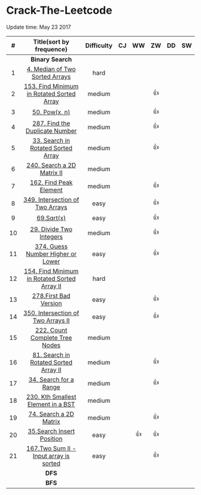 # Crack-The-Leetcode


Update time: May 23 2017


| # | Title(sort by frequence) | Difficulty |CJ | WW | ZW | DD | SW|
|:---:|:---:|:---:|:---:|:---:|:---:|:---:|:---:|
||**Binary Search**|
| 1 | [4. Median of Two Sorted Arrays](https://leetcode.com/problems/median-of-two-sorted-arrays/#/description) |hard||||||
| 2 | [153. Find Minimum in Rotated Sorted Array](https://leetcode.com/problems/find-minimum-in-rotated-sorted-array/#/description) |medium|||:+1:|||
| 3 | [50. Pow(x, n)](https://leetcode.com/problems/powx-n/#/description) |medium|||:+1:|||
| 4 | [287. Find the Duplicate Number](https://leetcode.com/problems/find-the-duplicate-number/#/description) |medium|||:+1:|||
| 5 | [33. Search in Rotated Sorted Array](https://leetcode.com/problems/search-in-rotated-sorted-array/#/description) |medium|||:+1:|||
| 6 | [240. Search a 2D Matrix II](https://leetcode.com/problems/search-a-2d-matrix-ii/#/description) |medium||||||
| 7 | [162. Find Peak Element](https://leetcode.com/problems/find-peak-element/#/description) |medium|||:+1:|||
| 8 | [349. Intersection of Two Arrays](https://leetcode.com/problems/intersection-of-two-arrays/#/description) |easy|||:+1:|||
| 9 | [69.Sqrt(x)](https://leetcode.com/problems/sqrtx/#/description) |easy|||:+1:|||
| 10 | [29. Divide Two Integers](https://leetcode.com/problems/divide-two-integers/#/description) |medium|||:+1:|||
| 11 | [374. Guess Number Higher or Lower](https://leetcode.com/problems/guess-number-higher-or-lower/#/description) |easy|||:+1:|||
| 12 | [154. Find Minimum in Rotated Sorted Array II](https://leetcode.com/problems/find-minimum-in-rotated-sorted-array-ii/#/description) |hard||||||
| 13 | [278.First Bad Version](https://leetcode.com/problems/first-bad-version/#/description) |easy|||:+1:|||
| 14 | [350. Intersection of Two Arrays II](https://leetcode.com/problems/intersection-of-two-arrays-ii/#/description) |easy|||:+1:|||
| 15 | [222. Count Complete Tree Nodes](https://leetcode.com/problems/count-complete-tree-nodes/#/description) |medium||||||
| 16 | [81. Search in Rotated Sorted Array II](https://leetcode.com/problems/search-in-rotated-sorted-array-ii/#/description) |medium|||:+1:|||
| 17 | [34. Search for a Range](https://leetcode.com/problems/search-for-a-range/#/description) |medium|||:+1:|||
| 18 | [230. Kth Smallest Element in a BST](https://leetcode.com/problems/kth-smallest-element-in-a-bst/#/description) |medium||||||
| 19 | [74. Search a 2D Matrix](https://leetcode.com/problems/search-a-2d-matrix/#/description) |medium|||:+1:|||
| 20 | [35.Search Insert Position](https://leetcode.com/problems/search-insert-position/#/description)|easy||:+1:|:+1:|||
| 21 | [167.Two Sum II - Input array is sorted](https://leetcode.com/problems/two-sum-ii-input-array-is-sorted/#/description) |easy|||:+1:|||
||**DFS**|
||**BFS**|
